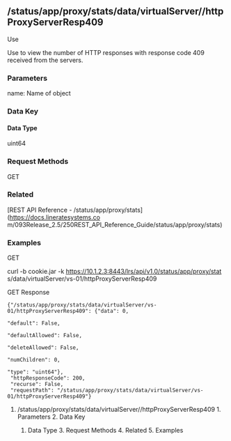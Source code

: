 ## /status/app/proxy/stats/data/virtualServer/<name>/httpProxyServerResp409

Use

Use to view the number of HTTP responses with response code 409 received from
the servers.

### Parameters

name: Name of object

### Data Key

#### Data Type

uint64

### Request Methods

GET

### Related

[REST API Reference - /status/app/proxy/stats](https://docs.lineratesystems.co
m/093Release_2.5/250REST_API_Reference_Guide/status/app/proxy/stats)

### Examples

GET

curl -b cookie.jar -k https://10.1.2.3:8443/lrs/api/v1.0/status/app/proxy/stat
s/data/virtualServer/vs-01/httpProxyServerResp409

GET Response

    
    {"/status/app/proxy/stats/data/virtualServer/vs-01/httpProxyServerResp409": {"data": 0,
                                                                               "default": False,
                                                                               "defaultAllowed": False,
                                                                               "deleteAllowed": False,
                                                                               "numChildren": 0,
                                                                               "type": "uint64"},
     "httpResponseCode": 200,
     "recurse": False,
     "requestPath": "/status/app/proxy/stats/data/virtualServer/vs-01/httpProxyServerResp409"}
    

  1. /status/app/proxy/stats/data/virtualServer/<name>/httpProxyServerResp409
    1. Parameters
    2. Data Key
      1. Data Type
    3. Request Methods
    4. Related
    5. Examples

